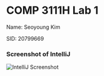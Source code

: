 # COMP 3111H Lab 1

Name: Seoyoung Kim

SID: 20799669

### Screenshot of IntelliJ
![](/Users/apple/Desktop/COMP3111H/COMP3111LEx/src/main/java/IntelliJScreenshot.png "IntelliJ Screenshot")